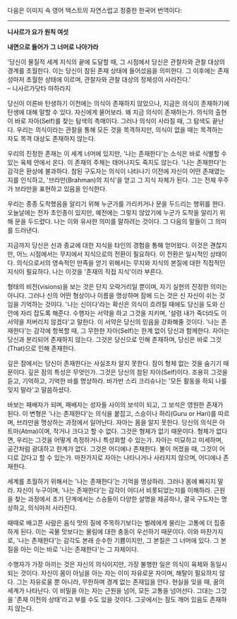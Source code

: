 다음은 이미지 속 영어 텍스트의 자연스럽고 정중한 한국어 번역이다:

---

**니사르가 요가 원칙 여섯**

**내면으로 들어가 그 너머로 나아가라**

'당신이 물질적 세계 지식의 끝에 도달할 때, 그 시점에서 당신은 관찰자와 관찰 대상의 경계를 초월한다. 이는 당신이 참된 존재 상태에 들어섰음을 의미한다. 그 이후에는 존재성마저 초월한 상태에 이르며, 관찰자와 관찰 대상의 정체성이 사라진다.'  
– 니사르가닷타 마하라지

당신이 이른바 탄생하기 이전에는 의식이 존재하지 않았으나, 지금은 의식이 존재하기에 탄생에 대해 말할 수 있다. 자신에게 물어보라. 왜 지금 의식이 존재하는가. 의식의 출현이 바로 자아(Self)를 찾는 탐색의 촉매이다. 그러나 의식이 사라질 때, 그 탐색도 끝난다. 우리는 의식이라는 관찰을 통해 모든 것을 목격하지만, 의식이 없을 때는 목격하는 자도 목격 대상도 존재하지 않는다.

우리의 진정한 존재는 이 세계 너머에 있지만, '나는 존재한다'는 소식은 바로 식별할 수 있는 육체 안에서 온다. 이 존재의 주체는 태어나지도 죽지도 않는다. '나는 존재한다'는 감각은 환상에 불과하다. 참된 구도자는 의식이 나타나기 이전에 자신이 어떤 존재였는지를 인식하고, '브라만(Brahman)의 지식'을 얻고 그 지식 자체가 된다. 그는 전체 우주가 브라만을 표현하고 있음을 인식한다.

우리는 종종 도착했음을 알리기 위해 누군가를 가리키거나 문을 두드리는 행위를 한다. 오늘날에는 전자 초인종이 있지만, 예전에는 그렇지 않았기에 누군가 도착을 알리기 위해 문을 두드렸다. 나는 이와 유사한 의미를 말하려는 것이다. 그 다음의 말들이 그 의미를 드러낸다.

지금까지 당신은 신과 종교에 대한 지식을 타인의 경험을 통해 얻어왔다. 이것은 괜찮지만, 어느 시점에서는 무지에서 지식으로의 전환이 필요하다. 이 전환은 일시적인 상태이다. 의식으로서의 영속적인 만족을 얻기 위해서는 무지와 지식의 본질에 대한 직접적인 지식이 필요하다. 나는 이것을 '존재의 직접 지식'이라 부른다.

형태의 비전(visions)을 보는 것은 단지 오락거리일 뿐이며, 자기 실현의 진정한 의미는 아니다. 그러나 신의 어떤 형상이나 이름을 명상하며 잠에 드는 것은 신 자신이 쉬는 것임을 기억하는 것이다. '나는 신이다'라는 확신은 의식이 흐려질 때에도 당신을 도와 신 안에 자리 잡도록 해준다. 수행자는 서약을 하고 그것을 지키며, '설령 내가 죽더라도 이 서약을 저버리지 않겠다'고 말한다. 이 서약은 당신의 믿음을 강화해줄 것이다. '나는 존재한다'는 감각에 항복할 때, 그 무한한 자아(Self)는 한계 없이 당신과 함께한다. 자아는 당신과 분리되어 존재하지 않는다. 그것은 당신으로 인해 존재하며, 당신은 바로 그것(That)으로 인해 존재한다.

깊은 잠에서는 당신이 존재한다는 사실조차 알지 못한다. 잠이 형체 없는 것을 숨기기 때문이다. 깊은 잠의 특성은 무엇인가. 그것은 당신의 참된 자아(Self)이다. 조용히 그것을 듣고, 기억하고, 기억한 바를 명상하라. 바가반 스리 크리슈나는 '모든 활동을 하되 나를 잊지 말라'고 말씀하셨다.

바보는 패배자가 되며, 패배자는 성자들 사이의 보석이 되고, 그 보석은 영원한 존재가 된다. 이 변형은 '나는 존재한다'는 의식을 붙잡고, 스승이나 하리(Guru or Hari)를 따르며, 브라만을 명상하는 과정에서 일어난다. 자아는 몸을 알지 못한다. 당신의 의식은 아트마(Atma)이며, 작거나 크다고 할 수 없다. 그것은 형체가 없기 때문이다. 형체가 없다면, 우리는 그것을 어떻게 측정하거나 특성화할 수 있는가. 자아는 미묘하고 미세하며, 공간처럼 광대하고 한계가 없다. 그것은 어디에나 존재한다. 불이 꺼졌을 때, 그것이 어디로 갔다고 할 수 있는가. 마찬가지로 자아는 나타나거나 사라지지 않으며, 어디에나 존재한다.

세계를 초월하기 위해서는 '나는 존재한다'는 기억을 명상하라. 그러나 몸에 빠지지 말라. 자신이 누구이며, '나는 존재한다'는 감각이 어디서 비롯되었는지를 이해하라. 근원을 찾는 과정에서 초기 단계에서는 스승들이 다양한 설명을 제공하나, 결국 구도자는 명상하고, 의식마저 사라진다.

때때로 배고픈 사람은 음식 맛의 질에 주목하기보다는 벌레에게 물리는 고통에 더 집중하게 된다. 이는 곡물 맛보다는 물림에 대한 충동이 우선하기 때문이다. 이와 마찬가지로, '나는 존재한다'는 감각도 본래 순수한 기쁨이지만, 그 본질은 그 너머에 있다. 그 본질을 아는 이는 바로 '나는 존재한다'는 그 자체이다.

수행자가 가장 아끼는 것은 자신의 의식이지만, 가장 불행한 일은 의식이 육체와 동일시되는 것이다. 자신이 몸이 아님을 아는 자는 이미 자유로운 자이며, 해탈이 필요하지 않다. 그는 자유로울 뿐 아니라, 무한하며 경계 없는 존재임을 안다. 현실을 잊을 때, 꿈의 세계가 나타난다. 이 비밀을 아는 자는 근원을 넘어, 모든 고통을 넘어선다. 그대는 그것을 '존재 이전의 상태'라고 부를 수도 있을 것이다. 그곳에서는 잠도 깨어 있음도 존재하지 않는다.